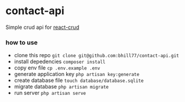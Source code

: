 # contact-api
Simple crud api for [react-crud](https://github.com/bhill77/react-crud)


### how to use
- clone this repo `git clone git@github.com:bhill77/contact-api.git`
- install depedencies `composer install`
- copy env file `cp .env.example .env`
- generate application key `php artisan key:generate`
- create database file `touch database/database.sqlite`
- migrate database `php artisan migrate`
- run server `php artisan serve`
